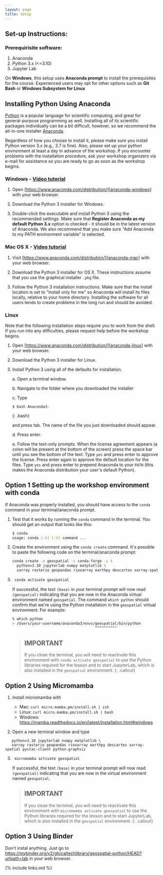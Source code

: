 ```yaml
---
layout: page
title: Setup
---
```

## Set-up Instructions:

### Prerequirisite software:
1. Anaconda
2. Python 3.x (<=3.10) 
3. Jupyter Lab

On **Windows**, this setup uses **Anaconda prompt** to install the prerequisites for the course. Experienced users may opt for other options such as **Git Bash** or **Windows Subsystem for Linux**

## Installing Python Using Anaconda

[Python][python] is a popular language for scientific computing, and great for
general-purpose programming as well. Installing all of its scientific packages
individually can be a bit difficult, however, so we recommend the all-in-one
installer [Anaconda][anaconda].

Regardless of how you choose to install it, please make sure you install Python
version 3.x (e.g., 3.7 is fine). Also, please set up your python environment at
least a day in advance of the workshop.  If you encounter problems with the
installation procedure, ask your workshop organizers via e-mail for assistance so
you are ready to go as soon as the workshop begins.

### Windows - [Video tutorial][video-windows]

1. Open [https://www.anaconda.com/distribution/][anaconda-windows] with your web browser.

2. Download the Python 3 installer for Windows.

3. Double-click the executable and install Python 3 using the recommended settings. Make sure that **Register Anaconda
   as my default Python 3.x** option is checked - it should be in the latest version of Anaconda. We also recommend that you make sure "Add Anaconda to my PATH environment variable" is selected.

### Mac OS X - [Video tutorial][video-mac]

1. Visit [https://www.anaconda.com/distribution/][anaconda-mac] with your web browser.

2. Download the Python 3 installer for OS X. These instructions assume that you use the graphical installer `.pkg` file.

3. Follow the Python 3 installation instructions. Make sure that the install location is set to "Install only for me" so
   Anaconda will install its files locally, relative to your home directory. Installing the software for all users tends
   to create problems in the long run and should be avoided.


### Linux

Note that the following installation steps require you to work from the shell.
If you run into any difficulties, please request help before the workshop begins.

1.  Open [https://www.anaconda.com/distribution/][anaconda-linux] with your web browser.

2.  Download the Python 3 installer for Linux.

3.  Install Python 3 using all of the defaults for installation.

    a.  Open a terminal window.

    b.  Navigate to the folder where you downloaded the installer

    c.  Type

    ~~~
    $ bash Anaconda3-
    ~~~
    {: .bash}

    and press tab.  The name of the file you just downloaded should appear.

    d.  Press enter.

    e.  Follow the text-only prompts.  When the license agreement appears (a colon
        will be present at the bottom of the screen) press the space bar until you see the
        bottom of the text. Type `yes` and press enter to approve the license. Press
        enter again to approve the default location for the files. Type `yes` and
        press enter to prepend Anaconda to your `PATH` (this makes the Anaconda
        distribution your user's default Python).

## Option 1 Setting up the workshop environment with conda

If Anaconda was properly installed, you should have access to the `conda` command in your terminal/anaconda prompt.

1. Test that it works by running the `conda` command in the terminal. You should get an output that looks like this:

    ```bash
    $ conda
    usage: conda [-h] [-V] command ...

    ```

2. Create the environment using the `conda create` command. It's possible to paste the following
code on the terminal/anaconda prompt:

    ```bash
    conda create -n geospatial -c conda-forge -y \
      python=3.10 jupyterlab numpy matplotlib \
      xarray rasterio geopandas rioxarray earthpy descartes xarray-spatial pystac-client python-graphviz

    ```
    
3. ```bash
    conda activate geospatial
    ```

    If successful, the text `(base)` in your terminal prompt will now read `(geospatial)` indicating that you are now in
    the Anaconda virtual environment named `geospatial`. The command `which python` should confirm that we're using the
    Python installation in the `geospatial` virtual environment. For example:

    ```bash
    % which python
    > /Users/your-username/anaconda3/envs/geospatial/bin/python
                                          ^^^^^^^^^^
    ```
    
    > ## IMPORTANT
    > If you close the terminal, you will need to reactivate this environment with `conda activate geospatial` to use the Python libraries required for the lesson and to start JupyterLab, which is also installed in the `geospatial` environment.
    {: .callout}
    

## Option 2 Using Micromamba

1. Install micromamba with
    - Mac: `curl micro.mamba.pm/install.sh | zsh`
    - Linux: `curl micro.mamba.pm/install.sh | bash`
    - Windows: https://mamba.readthedocs.io/en/latest/installation.html#windows

2. Open a new terminal window and type
  ```micromamba create -n geospatial -c conda-forge -y \
     python=3.10 jupyterlab numpy matplotlib \
     xarray rasterio geopandas rioxarray earthpy descartes xarray-spatial pystac-client python-graphviz
   ```
3. ```bash
    micromamba activate geospatial
    ```

    If successful, the text `(base)` in your terminal prompt will now read `(geospatial)` indicating that you are now in
    the  virtual environment named `geospatial`.
    
    > ## IMPORTANT
    > If you close the terminal, you will need to reactivate this environment with `micromamba activate geospatial` to use the Python libraries required for the lesson and to start JupyterLab, which is also installed in the `geospatial` environment.
    {: .callout}
    

## Option 3 Using Binder

Don't instal anything. Just go to https://mybinder.org/v2/gh/caltechlibrary/geospatial-python/HEAD?urlpath=lab in your web browser.
  	
    

[anaconda]: https://www.anaconda.com/
[anaconda-mac]: https://www.anaconda.com/download/#macos
[anaconda-linux]: https://www.anaconda.com/download/#linux
[anaconda-windows]: https://www.anaconda.com/download/#windows
[gapminder]: https://en.wikipedia.org/wiki/Gapminder_Foundation
[jupyter]: http://jupyter.org/
[starting-jupyterlab]: https://swcarpentry.github.io/python-novice-gapminder/01-run-quit/#starting-jupyterlab
[python]: https://python.org
[video-mac]: https://www.youtube.com/watch?v=TcSAln46u9U
[video-windows]: https://www.youtube.com/watch?v=xxQ0mzZ8UvA

{% include links.md %}

